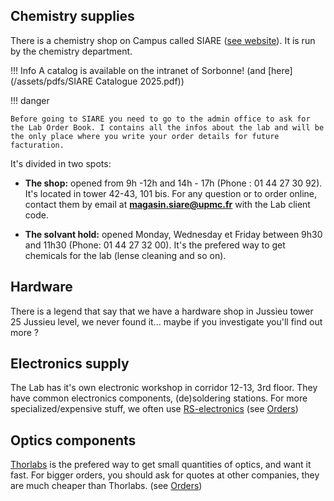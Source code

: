 ## Chemistry supplies

There is a chemistry shop on Campus called SIARE ([see website](https://sciences.sorbonne-universite.fr/faculte/ufr-instituts-observatoires-ecoles/ufr-de-chimie/service-la-recherche-et-lenseignement-0)). It is run by the chemistry department.

!!! Info 
    A catalog is available on the intranet of Sorbonne! (and [here](/assets/pdfs/SIARE Catalogue 2025.pdf))

!!! danger

    Before going to SIARE you need to go to the admin office to ask for the Lab Order Book. I contains all the infos about the lab and will be the only place where you write your order details for future facturation.

It's divided in two spots:

- **The shop:** opened from 9h -12h and 14h - 17h (Phone : 01 44 27 30 92). It's located in tower 42-43, 101 bis. For any question or to order online, contact them by email at **magasin.siare@upmc.fr** with the Lab client code.

- **The solvant hold:** opened Monday, Wednesday et Friday between 9h30 and 11h30 (Phone: 01 44 27 32 00). It's the prefered way to get chemicals
for the lab (lense cleaning and so on).


## Hardware

There is a legend that say that we have a hardware shop in Jussieu tower 25 Jussieu level, we never found it... maybe if you
investigate you'll find out more ?

## Electronics supply

The Lab has it's own electronic workshop in corridor 12-13, 3rd floor. They have
common electronics components, (de)soldering stations. For more specialized/expensive
stuff, we often use [RS-electronics](https://fr.rs-online.com/web/) (see [Orders](/admin/orders/))

## Optics components

[Thorlabs](https://www.thorlabs.com/) is the prefered way to get small quantities of optics,
and want it fast. For bigger orders, you should ask for quotes at other companies, they are much
cheaper than Thorlabs. (see [Orders](/admin/orders/))
